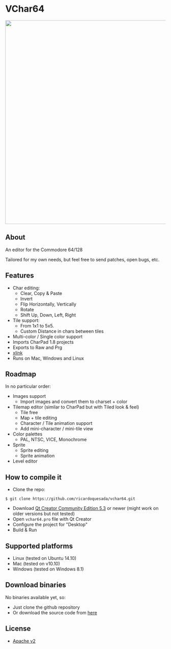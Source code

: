 # VChar64

<img src="https://lh6.googleusercontent.com/-Oi4KQjCYhKY/VNpNGmcVlnI/AAAAAAABQc8/Lp3oHhWBKso/s640/Screen%2520Shot%25202015-02-10%2520at%25209.18.16%2520AM.png" width=640>

## About

An editor for the Commodore 64/128

Tailored for my own needs, but feel free to send patches, open bugs, etc.

## Features

* Char editing: 
    * Clear, Copy & Paste
    * Invert
    * Flip Horizontally, Vertically
    * Rotate
    * Shift Up, Down, Left, Right
* Tile support:
    * From 1x1 to 5x5.
    * Custom Distance in chars between tiles
* Multi-color / Single color support
* Imports CharPad 1.8 projects
* Exports to Raw and Prg
* [xlink](http://henning-bekel.de/xlink/)
* Runs on Mac, Windows and Linux

## Roadmap

In no particular order:

* Images support
   * Import images and convert them to charset + color
* Tilemap editor (similar to CharPad but with Tiled look & feel)
   * Tile free
   * Map + tile editing
   * Character / Tile animation support
   * Add mini-character / mini-tile view
* Color palettes
   * PAL, NTSC, VICE, Monochrome
* Sprite
   * Sprite editing
   * Sprite animation
* Level editor

## How to compile it

* Clone the repo:

```
$ git clone https://github.com/ricardoquesada/vchar64.git
```

* Download [Qt Creator Community Edition 5.3](http://www.qt.io/download/) or newer (might work on older versions but not tested)
* Open `vchar64.pro` file with Qt Creator
* Configure the project for "Desktop"
* Build & Run

## Supported platforms

* Linux (tested on Ubuntu 14.10)
* Mac (tested on v10.10)
* Windows (tested on Windows 8.1)

## Download binaries

No binaries available yet, so:

* Just clone the github repository
* Or download the source code from [here](https://github.com/ricardoquesada/vchar64/releases)

## License

* [Apache v2](http://www.apache.org/licenses/LICENSE-2.0)

